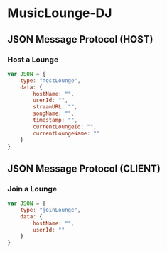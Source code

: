 # MusicLounge-DJ

## JSON Message Protocol (HOST)
### Host a Lounge
```javascript
var JSON = {
    type: "hostLounge",
    data: {
        hostName: "",
        userId: "",
        streamURL: "",
        songName: "",
        timestamp: "",
        currentLoungeId: "",
        currentLoungeName: ""
    }
}

```

## JSON Message Protocol (CLIENT)
### Join a Lounge
```javascript
var JSON = {
    type: "joinLounge",
    data: {
        hostName: "",
        userId: ""
    }
}
```
